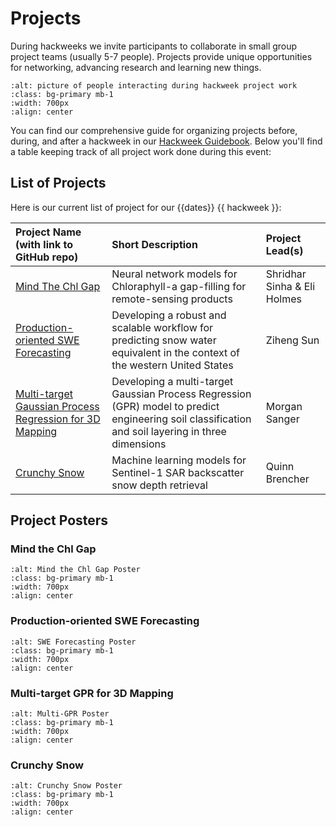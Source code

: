 # Projects

During hackweeks we invite participants to collaborate in small group project teams (usually 5-7 people). Projects provide unique opportunities for networking, advancing research and learning new things.

```{image} ../img/projects-montage.png
:alt: picture of people interacting during hackweek project work
:class: bg-primary mb-1
:width: 700px
:align: center
```

You can find our comprehensive guide for organizing projects before, during, and after a hackweek in our [Hackweek Guidebook](https://guidebook.hackweek.io/training/projects/index.html). Below you'll find a table keeping track of all project work done during this event:

## List of Projects

Here is our current list of project for our {{dates}} {{ hackweek }}:

| Project Name (with link to GitHub repo) | Short Description | Project Lead(s) |
|:--------|:--------|:-----|
| [Mind The Chl Gap](https://github.com/geo-smart/mind-the-chl-gap) | Neural network models for Chloraphyll-a gap-filling for remote-sensing products | Shridhar Sinha & Eli Holmes |
| [Production-oriented SWE Forecasting](https://github.com/geo-smart/swe_forecasting_prod) | Developing a robust and scalable workflow for predicting snow water equivalent in the context of the western United States | Ziheng Sun |
| [Multi-target Gaussian Process Regression for 3D Mapping](https://github.com/geo-smart/mind-the-chl-gap) |  Developing a multi-target Gaussian Process Regression (GPR) model to predict engineering soil classification and soil layering in three dimensions | Morgan Sanger |
| [Crunchy Snow](https://github.com/geo-smart/crunchy-snow) | Machine learning models for Sentinel-1 SAR backscatter snow depth retrieval | Quinn Brencher |

## Project Posters

### Mind the Chl Gap
```{image} ./posters/Mind-the-CHL-Gap-geo-smart-poster.jpg
:alt: Mind the Chl Gap Poster
:class: bg-primary mb-1
:width: 700px
:align: center
```

### Production-oriented SWE Forecasting
```{image} ./posters/SWE-forecasting-prod-slides.jpg
:alt: SWE Forecasting Poster
:class: bg-primary mb-1
:width: 700px
:align: center
```

### Multi-target GPR for 3D Mapping
```{image} ./posters/Hackweek2024-multi-gpr-soil.jpg
:alt: Multi-GPR Poster
:class: bg-primary mb-1
:width: 700px
:align: center
```

### Crunchy Snow
```{image} ./posters/crunchy-snow-2024.jpg
:alt: Crunchy Snow Poster
:class: bg-primary mb-1
:width: 700px
:align: center
```
